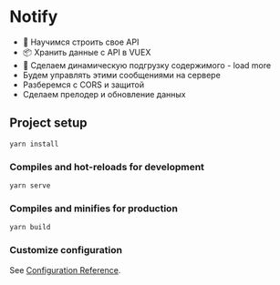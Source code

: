 # Notify

- 🔨 Научимся строить свое API
- 📦 Хранить данные с API в VUEX
- 🎨 Сделаем динамическую подгрузку содержимого - load more
- Будем управлять этими сообщениями на сервере
- Разберемся с CORS и защитой
- Сделаем прелодер и обновление данных

## Project setup

```
yarn install
```

### Compiles and hot-reloads for development

```
yarn serve
```

### Compiles and minifies for production

```
yarn build
```

### Customize configuration

See [Configuration Reference](https://cli.vuejs.org/config/).
